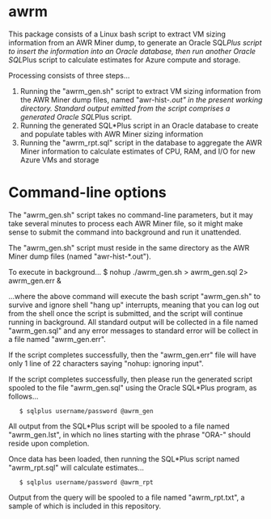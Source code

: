 # awrm
This package consists of a Linux bash script to extract VM sizing information from an AWR Miner dump, to generate an Oracle SQL*Plus script to insert the information into an Oracle database, then run another Oracle SQL*Plus script to calculate estimates for Azure compute and storage.

Processing consists of three steps...

1. Running the "awrm_gen.sh" script to extract VM sizing information from the AWR Miner dump files, named "awr-hist-*.out" in the present working directory.  Standard output emitted from the script comprises a generated Oracle SQL*Plus script.
2. Running the generated SQL*Plus script in an Oracle database to create and populate tables with AWR Miner sizing information
3. Running the "awrm_rpt.sql" script in the database to aggregate the AWR Miner information to calculate estimates of CPU, RAM, and I/O for new Azure VMs and storage

# Command-line options
The "awrm_gen.sh" script takes no command-line parameters, but it may take several minutes to process each AWR Miner file, so it might make sense to submit the command into background and run it unattended.

The "awrm_gen.sh" script must reside in the same directory as the AWR Miner dump files (named "awr-hist-*.out").

To execute in background...
       $ nohup ./awrm_gen.sh > awrm_gen.sql 2> awrm_gen.err &
       
...where the above command will execute the bash script "awrm_gen.sh" to survive and ignore shell "hang up" interrupts, meaning that you can log out from the shell once the script is submitted, and the script will continue running in background.  All standard output will be collected in a file named "awrm_gen.sql" and any error messages to standard error will be collect in a file named "awrm_gen.err".

If the script completes successfully, then the "awrm_gen.err" file will have only 1 line of 22 characters saying "nohup: ignoring input".

If the script completes successfully, then please run the generated script spooled to the file "awrm_gen.sql" using the Oracle SQL*Plus program, as follows...

       $ sqlplus username/password @awrm_gen

All output from the SQL*Plus script will be spooled to a file named "awrm_gen.lst", in which no lines starting with the phrase "ORA-" should reside upon completion.

Once data has been loaded, then running the SQL*Plus script named "awrm_rpt.sql" will calculate estimates...

       $ sqlplus username/password @awrm_rpt

Output from the query will be spooled to a file named "awrm_rpt.txt", a sample of which is included in this repository.
